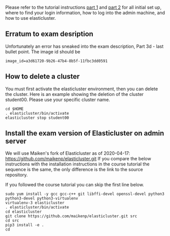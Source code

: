 Please refer to the tutorial instructions [part 1](https://github.com/torognes/inf9380/blob/master/cloud/elasticluster_part1.md) and  [part 2](https://github.com/torognes/inf9380/blob/master/cloud/elasticluster_part2.md) for all initial set up, where to find your login information, how to log into the admin machine, and how to use elasticluster. 



##  Erratum to exam desription
Unfortunately an error has sneaked into the exam description, Part 3d - last bullet point. The image id should be 
```
image_id=a3d61720-9b26-47b4-8b5f-11fbc3dd0591
```


## How to delete a cluster
You must first activate the elasticluster environment, then you can delete the cluster. Here is an example showing the deletion of the cluster student00. Please use your specific cluster name. 



```
cd $HOME
. elasticluster/bin/activate
elasticluster stop student00
```
## Install the exam version of Elasticluster on admin server

We will use Maiken's fork of Elasticluster as of 2020-04-17: https://github.com/maikenp/elasticluster.git
If you compare the below instructions with the installation instructions in the course tutorial the sequence is the same, the only difference is the link to the source repository. 


If you followed the course tutorial you can skip the first line below. 

```
sudo yum install -y gcc gcc-c++ git libffi-devel openssl-devel python3 python3-devel python3-virtualenv
virtualenv-3 elasticluster
. elasticluster/bin/activate
cd elasticluster
git clone https://github.com/maikenp/elasticluster.git src
cd src
pip3 install -e .
cd
```

